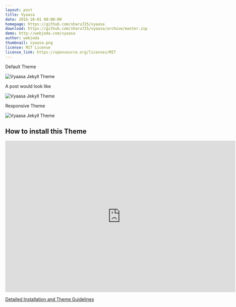 ```yaml
---
layout: post
title: Vyaasa
date: 2016-10-01 00:00:00
homepage: https://github.com/sharu725/vyaasa
download: https://github.com/sharu725/vyaasa/archive/master.zip
demo: http://webjeda.com/vyaasa
author: webjeda
thumbnail: vyaasa.png
license: MIT License
license_link: https://opensource.org/licenses/MIT
---
```


Default Theme

![Vyaasa Jekyll Theme](http://webjeda.com/vyaasa/images/vyaasa-jekyll-theme-1.png)

A post would look like

![Vyaasa Jekyll Theme](http://webjeda.com/vyaasa/images/vyaasa-jekyll-theme-2.png)

Responsive Theme

![Vyaasa Jekyll Theme](http://webjeda.com/vyaasa/images/vyaasa-responsive-jekyll-theme-1.png)

## How to install this Theme

<iframe width="730" height="480" src="https://www.youtube.com/embed/T2nx6tj-ZH4" frameborder="0" allowfullscreen></iframe>

[Detailed Installation and Theme Guidelines](https://blog.webjeda.com/jekyll-themes/vyaasa/)

